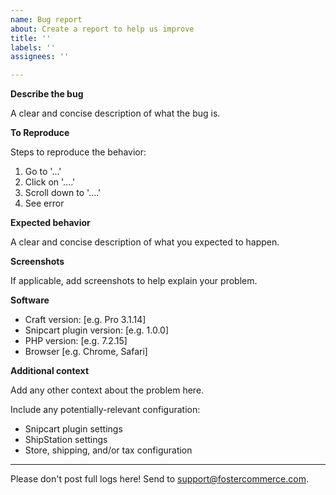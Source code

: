 ```yaml
---
name: Bug report
about: Create a report to help us improve
title: ''
labels: ''
assignees: ''

---
```


**Describe the bug**

A clear and concise description of what the bug is.

**To Reproduce**

Steps to reproduce the behavior:
1. Go to '...'
2. Click on '....'
3. Scroll down to '....'
4. See error

**Expected behavior**

A clear and concise description of what you expected to happen.

**Screenshots**

If applicable, add screenshots to help explain your problem.

**Software**

 - Craft version: [e.g. Pro 3.1.14]
 - Snipcart plugin version: [e.g. 1.0.0]
 - PHP version: [e.g. 7.2.15] 
 - Browser [e.g. Chrome, Safari]

**Additional context**

Add any other context about the problem here.

Include any potentially-relevant configuration:
- Snipcart plugin settings
- ShipStation settings
- Store, shipping, and/or tax configuration

---

Please don't post full logs here! Send to support@fostercommerce.com.

